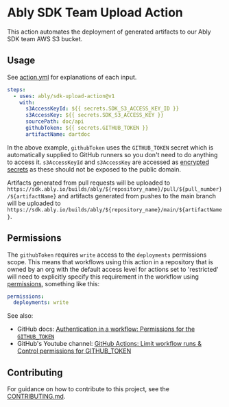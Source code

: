 # Ably SDK Team Upload Action

This action automates the deployment of generated artifacts to our Ably SDK team AWS S3 bucket.

## Usage

See [action.yml](action.yml) for explanations of each input.

```yaml
steps:
  - uses: ably/sdk-upload-action@v1
    with:
      s3AccessKeyId: ${{ secrets.SDK_S3_ACCESS_KEY_ID }}
      s3AccessKey: ${{ secrets.SDK_S3_ACCESS_KEY }}
      sourcePath: doc/api
      githubToken: ${{ secrets.GITHUB_TOKEN }}
      artifactName: dartdoc
```

In the above example, `githubToken` uses the `GITHUB_TOKEN` secret which is automatically supplied to GitHub runners so you don't need to do anything to access it. `s3AccessKeyId` and `s3AccessKey` are accessed as [encrypted secrets](https://docs.github.com/en/actions/reference/encrypted-secrets) as these should not be exposed to the public domain.

Artifacts generated from pull requests will be uploaded to `https://sdk.ably.io/builds/ably/${repository_name}/pull/${pull_number}/${artifactName}` and artifacts generated from pushes to the main branch will be uploaded to `https://sdk.ably.io/builds/ably/${repository_name}/main/${artifactName}`.

## Permissions

The `githubToken` requires `write` access to the `deployments` permissions scope.
This means that workflows using this action in a repository that is owned by an org with the default access level for actions set to 'restricted' will need to explicitly specify this requirement in the workflow using [permissions](https://docs.github.com/en/actions/reference/workflow-syntax-for-github-actions#permissions), something like this:

```yml
permissions:
  deployments: write
```

See also:

- GitHub docs: [Authentication in a workflow: Permissions for the `GITHUB_TOKEN`](https://docs.github.com/en/actions/reference/authentication-in-a-workflow#permissions-for-the-github_token)
- GitHub's Youtube channel: [GitHub Actions: Limit workflow runs & Control permissions for GITHUB_TOKEN](https://youtu.be/JMHs5lYpvAM?t=483)

## Contributing

For guidance on how to contribute to this project, see the [CONTRIBUTING.md](CONTRIBUTING.md).
